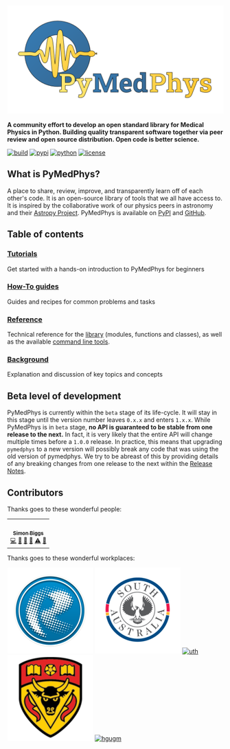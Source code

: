 [![logo](https://github.com/pymedphys/pymedphys/raw/master/docs/logos/pymedphys_title.png)](https://docs.pymedphys.com/)

**A community effort to develop an open standard library for Medical
Physics in Python. Building quality transparent software together via
peer review and open source distribution. Open code is better science.**

[![build](https://img.shields.io/endpoint.svg?url=https%3A%2F%2Factions-badge.atrox.dev%2Fpymedphys%2Fpymedphys%2Fbadge&label=build&logo=none)](https://actions-badge.atrox.dev/pymedphys/pymedphys/goto)
[![pypi](https://img.shields.io/pypi/v/pymedphys)](https://pypi.org/project/pymedphys/)
[![python](https://img.shields.io/pypi/pyversions/pymedphys)](https://pypi.org/project/pymedphys/)
[![license](https://img.shields.io/pypi/l/pymedphys)](https://choosealicense.com/licenses/apache-2.0/)

## What is PyMedPhys?

A place to share, review, improve, and transparently learn off of each
other's code. It is an open-source library of tools that we all have
access to. It is inspired by the collaborative work of our physics peers
in astronomy and their [Astropy Project](http://www.astropy.org/).
PyMedPhys is available on [PyPI](https://pypi.org/project/pymedphys/)
and [GitHub](https://github.com/pymedphys/pymedphys).

## Table of contents

### [Tutorials](https://docs.pymedphys.com/tutes)

Get started with a hands-on introduction to PyMedPhys for beginners

### [How-To guides](https://docs.pymedphys.com/howto)

Guides and recipes for common problems and tasks

### [Reference](https://docs.pymedphys.com/ref)

Technical reference for the
[library](https://docs.pymedphys.com/ref/lib) (modules, functions and
classes), as well as the available
[command line tools](https://docs.pymedphys.com/ref/cli).

### [Background](https://docs.pymedphys.com/background)

Explanation and discussion of key topics and concepts

## Beta level of development

PyMedPhys is currently within the `beta` stage of its life-cycle. It
will stay in this stage until the version number leaves `0.x.x` and
enters `1.x.x`. While PyMedPhys is in `beta` stage, **no API is
guaranteed to be stable from one release to the next.** In fact, it is
very likely that the entire API will change multiple times before a
`1.0.0` release. In practice, this means that upgrading `pymedphys` to a
new version will possibly break any code that was using the old version
of pymedphys. We try to be abreast of this by providing details of any
breaking changes from one release to the next within the
[Release Notes](http://docs.pymedphys.com/release-notes.html).

## Contributors

Thanks goes to these wonderful people:

<!-- ALL-CONTRIBUTORS-LIST:START - Do not remove or modify this section -->
<!-- prettier-ignore-start -->
<!-- markdownlint-disable -->
<table>
  <tr>
    <td align="center"><a href="http://simonbiggs.net/"><img src="https://avatars1.githubusercontent.com/u/6559099?v=4?s=200" width="200px;" alt=""/><br /><sub><b>Simon Biggs</b></sub></a><br /><a href="https://github.com/pymedphys/pymedphys/commits?author=SimonBiggs" title="Code">💻</a> <a href="#maintenance-SimonBiggs" title="Maintenance">🚧</a> <a href="https://github.com/pymedphys/pymedphys/commits?author=SimonBiggs" title="Documentation">📖</a> <a href="https://github.com/pymedphys/pymedphys/pulls?q=is%3Apr+reviewed-by%3ASimonBiggs" title="Reviewed Pull Requests">👀</a> <a href="https://github.com/pymedphys/pymedphys/commits?author=SimonBiggs" title="Tests">⚠️</a> <a href="#tool-SimonBiggs" title="Tools">🔧</a></td>
  </tr>
</table>

<!-- markdownlint-enable -->
<!-- prettier-ignore-end -->
<!-- ALL-CONTRIBUTORS-LIST:END -->

Thanks goes to these wonderful workplaces:

[![rccc](https://github.com/pymedphys/pymedphys/raw/master/docs/logos/rccc_200x200.png)](%60Riverina%20Cancer%20Care%20Centre%60_)
[![rah](https://github.com/pymedphys/pymedphys/raw/master/docs/logos/gosa_200x200.png)](%60Royal%20Adelaide%20Hospital%60_)
[![uth](https://github.com/pymedphys/pymedphys/raw/master/docs/logos/UTHSA_logo.png)](%60UT%20Health%20San%20Antonio%60_)
[![uoc](https://github.com/pymedphys/pymedphys/raw/master/docs/logos/uoc_200x200.png)](%60University%20of%20Calgary%60_)
[![hgugm](https://github.com/pymedphys/pymedphys/raw/master/docs/logos/HGUGM_200x200.png)](%60Hospital%20General%20Universitario%20Gregorio%20Marañón%60_)
